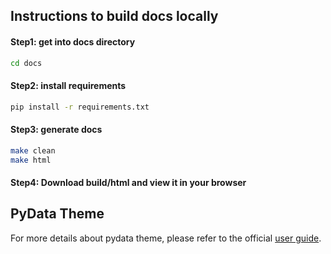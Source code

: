 ## Instructions to build docs locally

#### Step1: get into docs directory

```bash
cd docs
```

#### Step2: install requirements

```bash
pip install -r requirements.txt
```

#### Step3: generate docs

```bash
make clean
make html
```

#### Step4: Download build/html and view it in your browser


## PyData Theme

For more details about pydata theme, please refer to the official [user guide](https://pydata-sphinx-theme.readthedocs.io/en/stable/user_guide/index.html).

